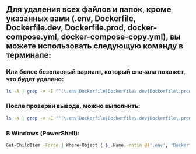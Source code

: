 ## Для удаления всех файлов и папок, кроме указанных вами (.env, Dockerfile, Dockerfile.dev, Dockerfile.prod, docker-compose.yml, docker-compose-copy.yml), вы можете использовать следующую команду в терминале:

### Или более безопасный вариант, который сначала покажет, что будет удалено:
```bash
ls -A | grep -v -E "^(\.env|Dockerfile|Dockerfile\.dev|Dockerfile\.prod|docker-compose\.yml|docker-compose-copy\.yml)$"

```

### После проверки вывода, можно выполнить:
```bash
ls -A | grep -v -E "^(\.env|Dockerfile|Dockerfile\.dev|Dockerfile\.prod|docker-compose\.yml|docker-compose-copy\.yml)$" | xargs rm -rf

```

### В Windows (PowerShell):
```bash
Get-ChildItem -Force | Where-Object { $_.Name -notin @('.env', 'Dockerfile', 'Dockerfile.dev', 'Dockerfile.prod', 'docker-compose.yml', 'docker-compose-copy.yml') } | Remove-Item -Recurse -Force

```
